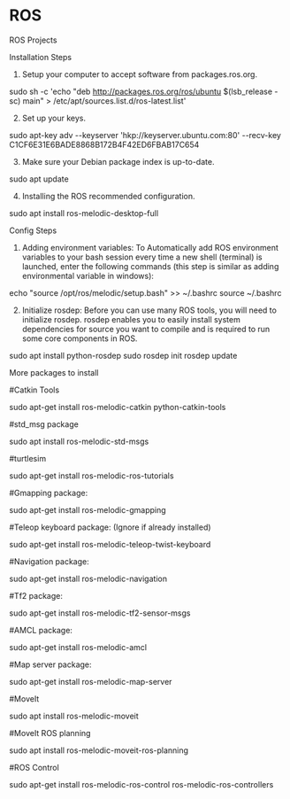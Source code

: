 # ROS
ROS Projects

Installation Steps
1. Setup your computer to accept software from packages.ros.org.

sudo sh -c 'echo "deb http://packages.ros.org/ros/ubuntu $(lsb_release -sc) main" > /etc/apt/sources.list.d/ros-latest.list'

2. Set up your keys.

sudo apt-key adv --keyserver 'hkp://keyserver.ubuntu.com:80' --recv-key C1CF6E31E6BADE8868B172B4F42ED6FBAB17C654

3. Make sure your Debian package index is up-to-date.

sudo apt update

4. Installing the ROS recommended configuration.

sudo apt install ros-melodic-desktop-full

Config Steps

1. Adding environment variables: To Automatically add ROS environment variables to your bash session every time a new shell (terminal) is launched, enter the following commands (this step is similar as adding environmental variable in windows):

echo "source /opt/ros/melodic/setup.bash" >> ~/.bashrc
source ~/.bashrc

2. Initialize rosdep: Before you can use many ROS tools, you will need to initialize rosdep. rosdep enables you to easily install system dependencies for source you want to compile and is required to run some core components in ROS.

sudo apt install python-rosdep
sudo rosdep init
rosdep update

More packages to install

#Catkin Tools

sudo apt-get install ros-melodic-catkin python-catkin-tools

#std_msg package

sudo apt install ros-melodic-std-msgs

#turtlesim

sudo apt-get install ros-melodic-ros-tutorials

#Gmapping package: ​

sudo apt-get install ros-melodic-gmapping

#Teleop keyboard package: (Ignore if already installed)

sudo apt-get install ros-melodic-teleop-twist-keyboard

#Navigation package: ​

sudo apt-get install ros-melodic-navigation

#Tf2 package:

sudo apt-get install ros-melodic-tf2-sensor-msgs

#AMCL package: ​

sudo apt-get install ros-melodic-amcl

#Map server package:

sudo apt-get install ros-melodic-map-server

#MoveIt

sudo apt install ros-melodic-moveit

#MoveIt ROS planning

sudo apt install ros-melodic-moveit-ros-planning

#ROS Control

sudo apt-get install ros-melodic-ros-control ros-melodic-ros-controllers



